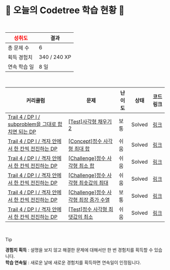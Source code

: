 # 🌲 오늘의 Codetree 학습 현황 🌲

<br />

| <span style="color:red;display:block;text-align:center;"> **성취도**</span> | 결과 |
|---|---|
| 총 문제 수 | 6 |
| 획득 경험치 | 340 / 240 XP |
| 연속 학습 일 | 8 일 |

<br />

|커리큘럼|문제|난이도|상태|코드 링크|
|---|---|---|---|---|
|[Trail 4 / DP I / subproblem을 그대로 합치면 되는 DP](https://www.codetree.ai/trail-info/intermediate-low/)|[[Test]사각형 채우기 2](https://www.codetree.ai/trails/complete/curated-cards/test-rectangle-fill-2/)|보통|Solved|[링크](https://github.com/kim0hyeon/CodeTree/blob/main/250318/%EC%82%AC%EA%B0%81%ED%98%95%20%EC%B1%84%EC%9A%B0%EA%B8%B0%202/rectangle-fill-2.cpp)|
|[Trail 4 / DP I / 격자 안에서 한 칸씩 전진하는 DP](https://www.codetree.ai/trail-info/intermediate-low/)|[[Concept]정수 사각형 최대 합](https://www.codetree.ai/trails/complete/curated-cards/intro-maximum-sum-path-in-square/)|쉬움|Solved|[링크](https://github.com/kim0hyeon/CodeTree/blob/main/250318/%EC%A0%95%EC%88%98%20%EC%82%AC%EA%B0%81%ED%98%95%20%EC%B5%9C%EB%8C%80%20%ED%95%A9/maximum-sum-path-in-square.cpp)|
|[Trail 4 / DP I / 격자 안에서 한 칸씩 전진하는 DP](https://www.codetree.ai/trail-info/intermediate-low/)|[[Challenge]정수 사각형 최소 합](https://www.codetree.ai/trails/complete/curated-cards/challenge-minimum-sum-path-in-square/)|쉬움|Solved|[링크](https://github.com/kim0hyeon/CodeTree/blob/main/250318/%EC%A0%95%EC%88%98%20%EC%82%AC%EA%B0%81%ED%98%95%20%EC%B5%9C%EC%86%8C%20%ED%95%A9/minimum-sum-path-in-square.cpp)|
|[Trail 4 / DP I / 격자 안에서 한 칸씩 전진하는 DP](https://www.codetree.ai/trail-info/intermediate-low/)|[[Challenge]정수 사각형 최솟값의 최대](https://www.codetree.ai/trails/complete/curated-cards/challenge-maximin-path-in-square/)|쉬움|Solved|[링크](https://github.com/kim0hyeon/CodeTree/blob/main/250318/%EC%A0%95%EC%88%98%20%EC%82%AC%EA%B0%81%ED%98%95%20%EC%B5%9C%EC%86%9F%EA%B0%92%EC%9D%98%20%EC%B5%9C%EB%8C%80/maximin-path-in-square.cpp)|
|[Trail 4 / DP I / 격자 안에서 한 칸씩 전진하는 DP](https://www.codetree.ai/trail-info/intermediate-low/)|[[Challenge]정수 사각형 최장 증가 수열](https://www.codetree.ai/trails/complete/curated-cards/challenge-lis-on-the-integer-grid/)|보통|Solved|[링크](https://github.com/kim0hyeon/CodeTree/blob/main/250318/%EC%A0%95%EC%88%98%20%EC%82%AC%EA%B0%81%ED%98%95%20%EC%B5%9C%EC%9E%A5%20%EC%A6%9D%EA%B0%80%20%EC%88%98%EC%97%B4/lis-on-the-integer-grid.cpp)|
|[Trail 4 / DP I / 격자 안에서 한 칸씩 전진하는 DP](https://www.codetree.ai/trail-info/intermediate-low/)|[[Test]정수 사각형 최댓값의 최소](https://www.codetree.ai/trails/complete/curated-cards/test-minimax-path-in-square/)|쉬움|Solved|[링크](https://github.com/kim0hyeon/CodeTree/blob/main/250318/%EC%A0%95%EC%88%98%20%EC%82%AC%EA%B0%81%ED%98%95%20%EC%B5%9C%EB%8C%93%EA%B0%92%EC%9D%98%20%EC%B5%9C%EC%86%8C/minimax-path-in-square.cpp)|


<br />

> [!TIP]
> **경험치 획득** : 설명을 보지 않고 해결한 문제에 대해서만 한 번 경험치를 획득할 수 있습니다.  
> **학습 연속일** : 새로운 날에 새로운 경험치를 획득하면 연속일이 인정됩니다.

